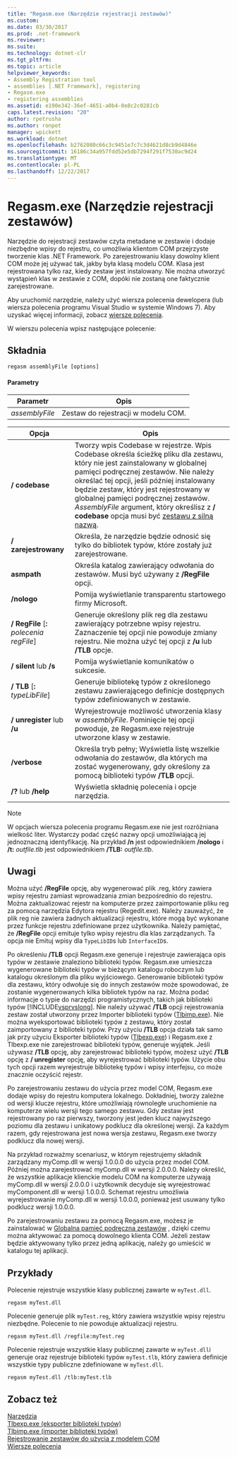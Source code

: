 ```yaml
---
title: "Regasm.exe (Narzędzie rejestracji zestawów)"
ms.custom: 
ms.date: 03/30/2017
ms.prod: .net-framework
ms.reviewer: 
ms.suite: 
ms.technology: dotnet-clr
ms.tgt_pltfrm: 
ms.topic: article
helpviewer_keywords:
- Assembly Registration tool
- assemblies [.NET Framework], registering
- Regasm.exe
- registering assemblies
ms.assetid: e190e342-36ef-4651-a0b4-0e8c2c0281cb
caps.latest.revision: "20"
author: rpetrusha
ms.author: ronpet
manager: wpickett
ms.workload: dotnet
ms.openlocfilehash: b2762080c66c3c9451e7c7c3d4621d8cb9d4846e
ms.sourcegitcommit: 16186c34a957fdd52e5db7294f291f7530ac9d24
ms.translationtype: MT
ms.contentlocale: pl-PL
ms.lasthandoff: 12/22/2017
---
```

# <a name="regasmexe-assembly-registration-tool"></a>Regasm.exe (Narzędzie rejestracji zestawów)
Narzędzie do rejestracji zestawów czyta metadane w zestawie i dodaje niezbędne wpisy do rejestru, co umożliwia klientom COM przejrzyste tworzenie klas .NET Framework. Po zarejestrowaniu klasy dowolny klient COM może jej używać tak, jakby była klasą modelu COM. Klasa jest rejestrowana tylko raz, kiedy zestaw jest instalowany. Nie można utworzyć wystąpień klas w zestawie z COM, dopóki nie zostaną one faktycznie zarejestrowane.  
  
 Aby uruchomić narzędzie, należy użyć wiersza polecenia dewelopera (lub wiersza polecenia programu Visual Studio w systemie Windows 7). Aby uzyskać więcej informacji, zobacz [wiersze polecenia](../../../docs/framework/tools/developer-command-prompt-for-vs.md).  
  
 W wierszu polecenia wpisz następujące polecenie:  
  
## <a name="syntax"></a>Składnia  
  
```  
regasm assemblyFile [options]  
```  
  
#### <a name="parameters"></a>Parametry  
  
|Parametr|Opis|  
|---------------|-----------------|  
|*assemblyFile*|Zestaw do rejestracji w modelu COM.|  
  
|Opcja|Opis|  
|------------|-----------------|  
|**/ codebase**|Tworzy wpis Codebase w rejestrze. Wpis Codebase określa ścieżkę pliku dla zestawu, który nie jest zainstalowany w globalnej pamięci podręcznej zestawów. Nie należy określać tej opcji, jeśli później instalowany będzie zestaw, który jest rejestrowany w globalnej pamięci podręcznej zestawów. *AssemblyFile* argument, który określisz z **/ codebase** opcja musi być [zestawu z silną nazwą](../../../docs/framework/app-domains/strong-named-assemblies.md).|  
|**/ zarejestrowany**|Określa, że narzędzie będzie odnosić się tylko do bibliotek typów, które zostały już zarejestrowane.|  
|**asmpath**|Określa katalog zawierający odwołania do zestawów. Musi być używany z **/RegFile** opcji.|  
|**/nologo**|Pomija wyświetlanie transparentu startowego firmy Microsoft.|  
|**/ RegFile** [**:** *polecenia regFile*]|Generuje określony plik reg dla zestawu zawierający potrzebne wpisy rejestru. Zaznaczenie tej opcji nie powoduje zmiany rejestru. Nie można użyć tej opcji z **/u** lub **/TLB** opcje.|  
|**/ silent** lub   **/s**|Pomija wyświetlanie komunikatów o sukcesie.|  
|**/ TLB** [**:** *typeLibFile*]|Generuje bibliotekę typów z określonego zestawu zawierającego definicje dostępnych typów zdefiniowanych w zestawie.|  
|**/ unregister** lub **/u**|Wyrejestrowuje możliwość utworzenia klasy w *assemblyFile*. Pominięcie tej opcji powoduje, że Regasm.exe rejestruje utworzone klasy w zestawie.|  
|**/verbose**|Określa tryb pełny; Wyświetla listę wszelkie odwołania do zestawów, dla których ma zostać wygenerowany, gdy określony za pomocą biblioteki typów **/TLB** opcji.|  
|**/?** lub   **/help**|Wyświetla składnię polecenia i opcje narzędzia.|  
  
> [!NOTE]
>  W opcjach wiersza polecenia programu Regasm.exe nie jest rozróżniana wielkość liter. Wystarczy podać część nazwy opcji umożliwiającą jej jednoznaczną identyfikację. Na przykład  **/n**  jest odpowiednikiem **/nologo** i **/t:** *outfile.tlb* jest odpowiednikiem   **/TLB:**  *outfile.tlb*.  
  
## <a name="remarks"></a>Uwagi  
 Można użyć **/RegFile** opcję, aby wygenerować plik .reg, który zawiera wpisy rejestru zamiast wprowadzania zmian bezpośrednio do rejestru. Można zaktualizować rejestr na komputerze przez zaimportowanie pliku reg za pomocą narzędzia Edytora rejestru (Regedit.exe). Należy zauważyć, że plik reg nie zawiera żadnych aktualizacji rejestru, które mogą być wykonane przez funkcje rejestru zdefiniowane przez użytkownika.  Należy pamiętać, że **/RegFile** opcji emituje tylko wpisy rejestru dla klas zarządzanych.  Ta opcja nie Emituj wpisy dla `TypeLibID`s lub `InterfaceID`s.  
  
 Po określeniu **/TLB** opcji Regasm.exe generuje i rejestruje zawierająca opis typów w zestawie znaleziono biblioteki typów. Regasm.exe umieszcza wygenerowane biblioteki typów w bieżącym katalogu roboczym lub katalogu określonym dla pliku wyjściowego. Generowanie biblioteki typów dla zestawu, który odwołuje się do innych zestawów może spowodować, że zostanie wygenerowanych kilka bibliotek typów na raz. Można podać informacje o typie do narzędzi programistycznych, takich jak biblioteki typów [!INCLUDE[vsprvslong](../../../includes/vsprvslong-md.md)]. Nie należy używać **/TLB** opcji rejestrowania zestaw został utworzony przez Importer biblioteki typów ([Tlbimp.exe](../../../docs/framework/tools/tlbimp-exe-type-library-importer.md)). Nie można wyeksportować biblioteki typów z zestawu, który został zaimportowany z biblioteki typów. Przy użyciu **/TLB** opcja działa tak samo jak przy użyciu Eksporter biblioteki typów ([Tlbexp.exe](../../../docs/framework/tools/tlbexp-exe-type-library-exporter.md)) i Regasm.exe z Tlbexp.exe nie zarejestrować biblioteki typów, generuje wyjątek.  Jeśli używasz **/TLB** opcję, aby zarejestrować biblioteki typów, możesz użyć **/TLB** opcję z **/ unregister** opcję, aby wyrejestrować biblioteki typów. Użycie obu tych opcji razem wyrejestruje bibliotekę typów i wpisy interfejsu, co może znacznie oczyścić rejestr.  
  
 Po zarejestrowaniu zestawu do użycia przez model COM, Regasm.exe dodaje wpisy do rejestru komputera lokalnego. Dokładniej, tworzy zależne od wersji klucze rejestru, które umożliwiają równoległe uruchomienie na komputerze wielu wersji tego samego zestawu. Gdy zestaw jest rejestrowany po raz pierwszy, tworzony jest jeden klucz najwyższego poziomu dla zestawu i unikatowy podklucz dla określonej wersji. Za każdym razem, gdy rejestrowana jest nowa wersja zestawu, Regasm.exe tworzy podklucz dla nowej wersji.  
  
 Na przykład rozważmy scenariusz, w którym rejestrujemy składnik zarządzany myComp.dll w wersji 1.0.0.0 do użycia przez model COM. Później można zarejestrować myComp.dll w wersji 2.0.0.0. Należy określić, że wszystkie aplikacje klienckie modelu COM na komputerze używają myComp.dll w wersji 2.0.0.0 i użytkownik decyduje się wyrejestrować myComponent.dll w wersji 1.0.0.0. Schemat rejestru umożliwia wyrejestrowanie myComp.dll w wersji 1.0.0.0, ponieważ jest usuwany tylko podklucz wersji 1.0.0.0.  
  
 Po zarejestrowaniu zestawu za pomocą Regasm.exe, możesz je zainstalować w [Globalna pamięć podręczna zestawów](../../../docs/framework/app-domains/gac.md) , dzięki czemu można aktywować za pomocą dowolnego klienta COM. Jeżeli zestaw będzie aktywowany tylko przez jedną aplikację, należy go umieścić w katalogu tej aplikacji.  
  
## <a name="examples"></a>Przykłady  
 Polecenie rejestruje wszystkie klasy publicznej zawarte w `myTest.dll`.  
  
```  
regasm myTest.dll  
```  
  
 Polecenie generuje plik `myTest.reg`, który zawiera wszystkie wpisy rejestru niezbędne. Polecenie to nie powoduje aktualizacji rejestru.  
  
```  
regasm myTest.dll /regfile:myTest.reg  
```  
  
 Polecenie rejestruje wszystkie klasy publicznej zawarte w `myTest.dll`i generuje oraz rejestruje biblioteki typów `myTest.tlb`, który zawiera definicje wszystkie typy publiczne zdefiniowane w `myTest.dll`.  
  
```  
regasm myTest.dll /tlb:myTest.tlb  
```  
  
## <a name="see-also"></a>Zobacz też  
 [Narzędzia](../../../docs/framework/tools/index.md)  
 [Tlbexp.exe (eksporter biblioteki typów)](../../../docs/framework/tools/tlbexp-exe-type-library-exporter.md)  
 [Tlbimp.exe (importer biblioteki typów)](../../../docs/framework/tools/tlbimp-exe-type-library-importer.md)  
 [Rejestrowanie zestawów do użycia z modelem COM](../../../docs/framework/interop/registering-assemblies-with-com.md)  
 [Wiersze polecenia](../../../docs/framework/tools/developer-command-prompt-for-vs.md)
